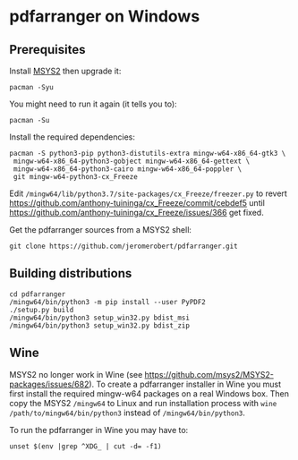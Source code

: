 # pdfarranger on Windows

## Prerequisites

Install [MSYS2](http://www.msys2.org) then upgrade it:

```
pacman -Syu
```

You might need to run it again (it tells you to):

```
pacman -Su
```

Install the required dependencies:

```
pacman -S python3-pip python3-distutils-extra mingw-w64-x86_64-gtk3 \
 mingw-w64-x86_64-python3-gobject mingw-w64-x86_64-gettext \
 mingw-w64-x86_64-python3-cairo mingw-w64-x86_64-poppler \
 git mingw-w64-python3-cx_Freeze
```

Edit `/mingw64/lib/python3.7/site-packages/cx_Freeze/freezer.py` to revert
https://github.com/anthony-tuininga/cx_Freeze/commit/cebdef5 until
https://github.com/anthony-tuininga/cx_Freeze/issues/366 get fixed.

Get the pdfarranger sources from a MSYS2 shell:

```
git clone https://github.com/jeromerobert/pdfarranger.git
```

## Building distributions

```
cd pdfarranger
/mingw64/bin/python3 -m pip install --user PyPDF2
./setup.py build
/mingw64/bin/python3 setup_win32.py bdist_msi
/mingw64/bin/python3 setup_win32.py bdist_zip
```

## Wine

MSYS2 no longer work in Wine (see https://github.com/msys2/MSYS2-packages/issues/682). To
create a pdfarranger installer in Wine you must first install the required mingw-w64 packages
on a real Windows box. Then copy the MSYS2 `/mingw64` to Linux and run installation process with
`wine /path/to/mingw64/bin/python3` instead of `/mingw64/bin/python3`.

To run the pdfarranger in Wine you may have to:

```
unset $(env |grep ^XDG_ | cut -d= -f1)
```

